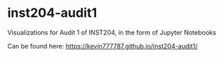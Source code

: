 # inst204-audit1
Visualizations for Audit 1 of INST204, in the form of Jupyter Notebooks

Can be found here: https://kevin777787.github.io/inst204-audit1/
